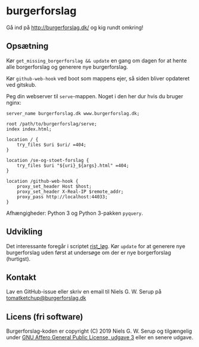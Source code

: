 # burgerforslag

Gå ind på http://burgerforslag.dk/ og kig rundt omkring!


## Opsætning

Kør `get_missing_borgerforslag && update` en gang om dagen for at hente
alle borgerforslag og generere nye burgerforslag.

Kør `github-web-hook` ved boot som mappens ejer, så siden bliver
opdateret ved gitskub.

Peg din webserver til `serve`-mappen.  Noget i den her dur hvis du
bruger nginx:

```
server_name burgerforslag.dk www.burgerforslag.dk;

root /path/to/burgerforslag/serve;
index index.html;

location / {
    try_files $uri $uri/ =404;
}

location /se-og-stoet-forslag {
    try_files $uri "${uri}_${args}.html" =404;
}

location /github-web-hook {
    proxy_set_header Host $host;
    proxy_set_header X-Real-IP $remote_addr;
    proxy_pass http://localhost:44033;
}
```

Afhængigheder: Python 3 og Python 3-pakken `pyquery`.


## Udvikling

Det interessante foregår i scriptet [rist_løg](rist_løg).  Kør `update`
for at generere nye burgerforslag uden først at undersøge om der er nye
borgerforslag (hurtigst).


## Kontakt

Lav en GitHub-issue eller skriv en email til Niels G. W. Serup på
<tomatketchup@burgerforslag.dk>


## Licens (fri software)

Burgerforslag-koden er copyright (C) 2019 Niels G. W. Serup og
tilgængelig under [GNU Affero General Public License, udgave
3](https://www.gnu.org/licenses/agpl-3.0.en.html) eller en senere
udgave.
